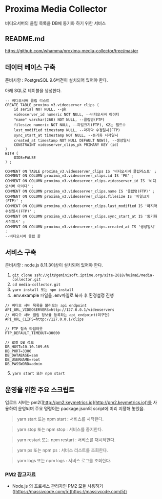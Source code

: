 # Proxima Media Collector

비디오서버의 클립 목록을 DB에 동기화 하기 위한 서비스

## README.md

https://github.com/whamma/proxima-media-collector/tree/master

## 데이터 베이스 구축

준비사항 : PostgreSQL 9.6버전이 설치되어 있어야 한다.

아래 SQL로 테이블을 생성한다.

```
-- 비디오서버 클립 리스트
CREATE TABLE proxima_v3.videoserver_clips (
	id serial NOT NULL, --pk
	videoserver_id numeric NOT NULL, --비디오서버 아이디
	"name" varchar(260) NOT NULL, --클립명(FTP)
	filesize numeric NOT NULL, --파일크기(FTP), K2는 필드수
	last_modified timestamp NULL, --마지막 수정일시(FTP)
	sync_start_at timestamp NOT NULL, --동기화 시작일시
	created_at timestamp NOT NULL DEFAULT NOW(), --생성일시
	CONSTRAINT videoserver_clips_pk PRIMARY KEY (id)
)
WITH (
	OIDS=FALSE
) ;

COMMENT ON TABLE proxima_v3.videoserver_clips IS '비디오서버 클립리스트' ;
COMMENT ON COLUMN proxima_v3.videoserver_clips.id IS 'PK' ;
COMMENT ON COLUMN proxima_v3.videoserver_clips.videoserver_id IS '비디오서버 아이디' ;
COMMENT ON COLUMN proxima_v3.videoserver_clips.name IS '클립명(FTP)' ;
COMMENT ON COLUMN proxima_v3.videoserver_clips.filesize IS '파일크기(FTP)' ;
COMMENT ON COLUMN proxima_v3.videoserver_clips.last_modified IS '마지막 수정일시(FTP)' ;
COMMENT ON COLUMN proxima_v3.videoserver_clips.sync_start_at IS '동기화 시작일시' ;
COMMENT ON COLUMN proxima_v3.videoserver_clips.created_at IS '생성일시' ;
--비디오서버 클립 끝
```

## 서비스 구축

준비사항 : node.js 8.11.3이상이 설치되어 있어야 한다.

1. `git clone ssh://git@geminisoft.iptime.org/site-2018/huimai/media-collector.git`
2. `cd media-collector.git`
3. `yarn install 또는 npm install`
4. .env.example 파일을 .env파일로 복사 후 환경설정 진행

```
// 비디오 서버 목록을 불러오는 api endpoint
API_URL_VIDEOSERVERS=http://127.0.0.1/videoservers
// 비디오 서버 클립 정보를 등록하는 api endpoint(미구현)
API_URL_CLIPS=http://127.0.0.1/clips

// FTP 접속 타임아웃
FTP_DEFAULT_TIMEOUT=30000

// 로컬 DB 정보
DB_HOST=10.10.109.66
DB_PORT=3306
DB_DATABASE=sam
DB_USERNAME=root
DB_PASSWORD=admin
```

5. `yarn start 또는 npm start`

## 운영을 위한 주요 스크립트

업로드 서버는 pm2([http://pm2.keymetrics.io](http://pm2.keymetrics.io))를 사용하여 운영되며 주요 명령어는 package.json의 script에 미리 지정해 놓았음.

> yarn start 또는 npm start : 서비스를 시작한다.

> yarn stop 또는 npm stop : 서비스를 중지한다.

> yarn restart 또는 npm restart : 서비스를 재시작한다.

> yarn ps 또는 npm ps : 서비스 리스트를 조회한다.

> yarn logs 또는 npm logs : 서비스 로그를 조회한다.

### PM2 참고자료
- Node.js 의 프로세스 관리자인 PM2 모듈 사용하기([https://massivcode.com/5](https://massivcode.com/5))
